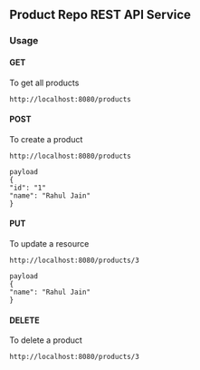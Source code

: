 ## Product Repo REST API Service

### Usage
#### GET
To get all products
```
http://localhost:8080/products
```

#### POST
To create a product
```
http://localhost:8080/products

payload
{
"id": "1"
"name": "Rahul Jain"
}
```

#### PUT
To update a resource
```
http://localhost:8080/products/3

payload
{
"name": "Rahul Jain"
}
```

#### DELETE
To delete a product
```
http://localhost:8080/products/3
```


